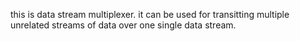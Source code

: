 this is data stream multiplexer. 
it can be used for transitting multiple unrelated streams of data over one single data stream.

